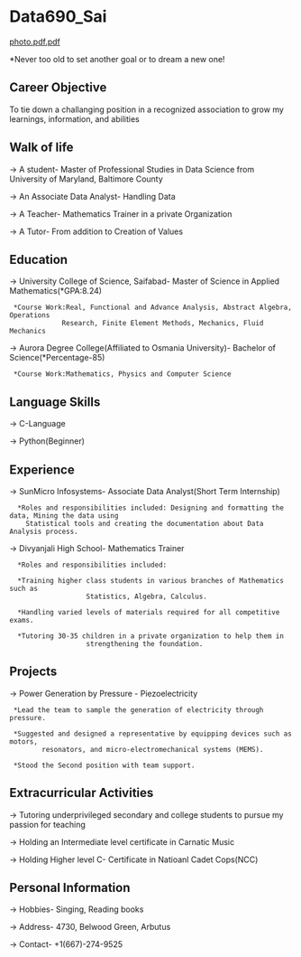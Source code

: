 # Data690_Sai

[photo.pdf.pdf](https://github.com/px70339sai/Data690_Sai/files/7110849/photo.pdf.pdf)


*Never too old to set another goal or to dream a new one!

## Career Objective

To tie down a challanging position in a recognized association to grow my learnings, information, and abilities


## Walk of life                                                                                                                       

-> A student- Master of Professional Studies in Data Science from University of Maryland, Baltimore County

-> An Associate Data Analyst- Handling Data

-> A Teacher- Mathematics Trainer in a private Organization

-> A Tutor- From addition to Creation of Values


## Education

-> University College of Science, Saifabad- Master of Science in Applied Mathematics(*GPA:8.24)

     *Course Work:Real, Functional and Advance Analysis, Abstract Algebra, Operations
                 Research, Finite Element Methods, Mechanics, Fluid Mechanics

-> Aurora Degree College(Affiliated to Osmania University)- Bachelor of Science(*Percentage-85)

     *Course Work:Mathematics, Physics and Computer Science
     
## Language Skills

-> C-Language

-> Python(Beginner)
     
 ## Experience
 
 -> SunMicro Infosystems- Associate Data Analyst(Short Term Internship)
 
      *Roles and responsibilities included: Designing and formatting the data, Mining the data using
        Statistical tools and creating the documentation about Data Analysis process.
       
  -> Divyanjali High School- Mathematics Trainer
  
      *Roles and responsibilities included: 
      
      *Training higher class students in various branches of Mathematics such as
                       Statistics, Algebra, Calculus.
                       
      *Handling varied levels of materials required for all competitive exams.
      
      *Tutoring 30-35 children in a private organization to help them in
                       strengthening the foundation.
     
## Projects

-> Power Generation by Pressure - Piezoelectricity

     *Lead the team to sample the generation of electricity through pressure.
     
     *Suggested and designed a representative by equipping devices such as motors,
            resonators, and micro-electromechanical systems (MEMS).
            
     *Stood the Second position with team support.


## Extracurricular Activities

-> Tutoring underprivileged secondary and college students to pursue my passion for teaching

-> Holding an Intermediate level certificate in Carnatic Music

-> Holding Higher level C- Certificate in Natioanl Cadet Cops(NCC)
   

## Personal Information

-> Hobbies- Singing, Reading books

-> Address- 4730, Belwood Green, Arbutus

-> Contact- +1(667)-274-9525





